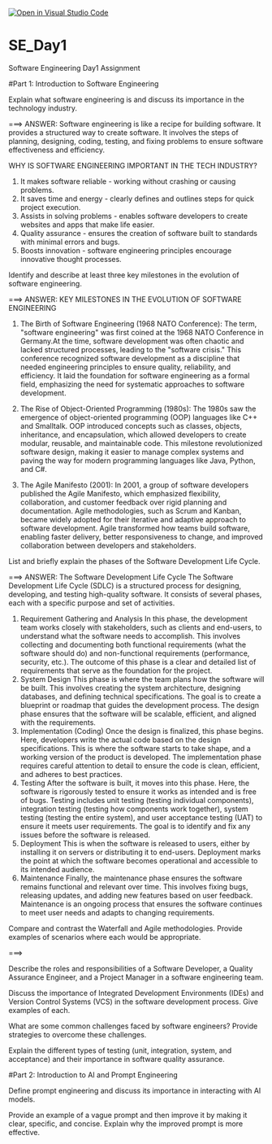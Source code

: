 [![Open in Visual Studio Code](https://classroom.github.com/assets/open-in-vscode-2e0aaae1b6195c2367325f4f02e2d04e9abb55f0b24a779b69b11b9e10269abc.svg)](https://classroom.github.com/online_ide?assignment_repo_id=18303280&assignment_repo_type=AssignmentRepo)
# SE_Day1
Software Engineering Day1 Assignment

#Part 1: Introduction to Software Engineering

Explain what software engineering is and discuss its importance in the technology industry.

===> ANSWER: Software engineering is like a recipe for building software. It provides a structured way to create software.
It involves the steps of planning, designing, coding, testing, and fixing problems to ensure software effectiveness and efficiency.

WHY IS SOFTWARE ENGINEERING IMPORTANT IN THE TECH INDUSTRY?
1. It makes software reliable - working without crashing or causing problems.
2. It saves time and energy - clearly defines and outlines steps for quick project execution.
3. Assists in solving problems - enables software developers to create websites and apps that make life easier.
4. Quality assurance - ensures the creation of software built to standards with minimal errors and bugs.
5. Boosts innovation - software engineering principles encourage innovative thought processes.


Identify and describe at least three key milestones in the evolution of software engineering.

===> ANSWER: KEY MILESTONES IN THE EVOLUTION OF SOFTWARE ENGINEERING

1.  The Birth of Software Engineering (1968 NATO Conference):
The term, "software engineering" was first coined at the 1968 NATO Conference in Germany.At the time, software development was often chaotic and lacked structured processes, leading to the "software crisis." This conference recognized software development as a discipline that needed engineering principles to ensure quality, reliability, and efficiency.
It laid the foundation for software engineering as a formal field, emphasizing the need for systematic approaches to software development.

2.   The Rise of Object-Oriented Programming (1980s):
The 1980s saw the emergence of object-oriented programming (OOP) languages like C++ and Smalltalk. OOP introduced concepts such as classes, objects, inheritance, and encapsulation, which allowed developers to create modular, reusable, and maintainable code.
This milestone revolutionized software design, making it easier to manage complex systems and paving the way for modern programming languages like Java, Python, and C#.

3. The Agile Manifesto (2001):
In 2001, a group of software developers published the Agile Manifesto, which emphasized flexibility, collaboration, and customer feedback over rigid planning and documentation. Agile methodologies, such as Scrum and Kanban, became widely adopted for their iterative and adaptive approach to software development.
Agile transformed how teams build software, enabling faster delivery, better responsiveness to change, and improved collaboration between developers and stakeholders.


List and briefly explain the phases of the Software Development Life Cycle.

===> ANSWER: The Software Development Life Cycle
The Software Development Life Cycle (SDLC) is a structured process for designing, developing, and testing high-quality software. It consists of several phases, each with a specific purpose and set of activities.

1. Requirement Gathering and Analysis
In this phase, the development team works closely with stakeholders, such as clients and end-users, to understand what the software needs to accomplish. This involves collecting and documenting both functional requirements (what the software should do) and non-functional requirements (performance, security, etc.). The outcome of this phase is a clear and detailed list of requirements that serve as the foundation for the project.
2. System Design
This phase is where the team plans how the software will be built. This involves creating the system architecture, designing databases, and defining technical specifications. The goal is to create a blueprint or roadmap that guides the development process. The design phase ensures that the software will be scalable, efficient, and aligned with the requirements.
3. Implementation (Coding)
Once the design is finalized, this phase begins. Here, developers write the actual code based on the design specifications. This is where the software starts to take shape, and a working version of the product is developed. The implementation phase requires careful attention to detail to ensure the code is clean, efficient, and adheres to best practices.
4. Testing
After the software is built, it moves into this phase. Here, the software is rigorously tested to ensure it works as intended and is free of bugs. Testing includes unit testing (testing individual components), integration testing (testing how components work together), system testing (testing the entire system), and user acceptance testing (UAT) to ensure it meets user requirements. The goal is to identify and fix any issues before the software is released.
5. Deployment
This is when the software is released to users, either by installing it on servers or distributing it to end-users. Deployment marks the point at which the software becomes operational and accessible to its intended audience.
6.  Maintenance
Finally, the maintenance phase ensures the software remains functional and relevant over time. This involves fixing bugs, releasing updates, and adding new features based on user feedback. Maintenance is an ongoing process that ensures the software continues to meet user needs and adapts to changing requirements.


Compare and contrast the Waterfall and Agile methodologies. Provide examples of scenarios where each would be appropriate.

===> 

Describe the roles and responsibilities of a Software Developer, a Quality Assurance Engineer, and a Project Manager in a software engineering team.


Discuss the importance of Integrated Development Environments (IDEs) and Version Control Systems (VCS) in the software development process. Give examples of each.


What are some common challenges faced by software engineers? Provide strategies to overcome these challenges.


Explain the different types of testing (unit, integration, system, and acceptance) and their importance in software quality assurance.


#Part 2: Introduction to AI and Prompt Engineering


Define prompt engineering and discuss its importance in interacting with AI models.


Provide an example of a vague prompt and then improve it by making it clear, specific, and concise. Explain why the improved prompt is more effective.
